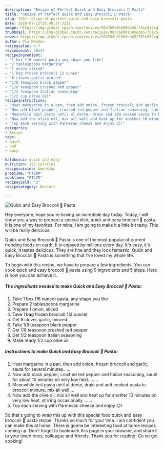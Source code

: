 ```yaml
---
description: "Recipe of Perfect Quick and Easy Broccoli 🥦 Pasta"
title: "Recipe of Perfect Quick and Easy Broccoli 🥦 Pasta"
slug: 3281-recipe-of-perfect-quick-and-easy-broccoli-pasta
date: 2020-07-12T16:49:37.722Z
image: https://img-global.cpcdn.com/recipes/90d768b01589ed45/751x532cq70/quick-and-easy-broccoli-🥦-pasta-recipe-main-photo.jpg
thumbnail: https://img-global.cpcdn.com/recipes/90d768b01589ed45/751x532cq70/quick-and-easy-broccoli-🥦-pasta-recipe-main-photo.jpg
cover: https://img-global.cpcdn.com/recipes/90d768b01589ed45/751x532cq70/quick-and-easy-broccoli-🥦-pasta-recipe-main-photo.jpg
author: Ola Mendez
ratingvalue: 4.7
reviewcount: 40547
recipeingredient:
- "1 box (16 ounce) pasta any shape you like"
- "2 tablespoons margarine"
- "1 onion sliced"
- "1 bag frozen broccoli 12 ounce"
- "6 cloves garlic minced"
- "1/8 teaspoon black pepper"
- "1/8 teaspoon crushed red pepper"
- "1/2 teaspoon Italian seasoning"
- "1/2 cup olive oil"
recipeinstructions:
- "Heat margarine in a pan, then add onion, frozen broccoli and garlic, sauté for several minutes......"
- "Now add black pepper, crushed red pepper and Italian seasoning, sauté for about 10 minutes on very low heat........"
- "Meanwhile boil pasta until al dente, drain and add cooked pasta to broccoli mixture, mix all well...."
- "Now add the olive oil, mix all well and heat up for another 10 minutes on very low heat, stirring occasionally........"
- "Top each serving with Parmesan cheese and enjoy 😉!"
categories:
- Recipe
tags:
- quick
- and
- easy

katakunci: quick and easy 
nutrition: 122 calories
recipecuisine: American
preptime: "PT29M"
cooktime: "PT47M"
recipeyield: "2"
recipecategory: Dessert

---
```



![Quick and Easy Broccoli 🥦 Pasta](https://img-global.cpcdn.com/recipes/90d768b01589ed45/751x532cq70/quick-and-easy-broccoli-🥦-pasta-recipe-main-photo.jpg)

Hey everyone, hope you're having an incredible day today. Today, I will show you a way to prepare a special dish, quick and easy broccoli 🥦 pasta. It is one of my favorites. For mine, I am going to make it a little bit tasty. This will be really delicious.



Quick and Easy Broccoli 🥦 Pasta is one of the most popular of current trending foods on earth. It is enjoyed by millions every day. It's easy, it's quick, it tastes delicious. They are fine and they look fantastic. Quick and Easy Broccoli 🥦 Pasta is something that I've loved my whole life.


To begin with this recipe, we have to prepare a few ingredients. You can cook quick and easy broccoli 🥦 pasta using 9 ingredients and 5 steps. Here is how you can achieve it.

<!--inarticleads1-->

##### The ingredients needed to make Quick and Easy Broccoli 🥦 Pasta:

1. Take 1 box (16 ounce) pasta, any shape you like
1. Prepare 2 tablespoons margarine
1. Prepare 1 onion, sliced
1. Take 1 bag frozen broccoli (12 ounce)
1. Get 6 cloves garlic, minced
1. Take 1/8 teaspoon black pepper
1. Get 1/8 teaspoon crushed red pepper
1. Get 1/2 teaspoon Italian seasoning
1. Make ready 1/2 cup olive oil




<!--inarticleads2-->

##### Instructions to make Quick and Easy Broccoli 🥦 Pasta:

1. Heat margarine in a pan, then add onion, frozen broccoli and garlic, sauté for several minutes......
1. Now add black pepper, crushed red pepper and Italian seasoning, sauté for about 10 minutes on very low heat........
1. Meanwhile boil pasta until al dente, drain and add cooked pasta to broccoli mixture, mix all well....
1. Now add the olive oil, mix all well and heat up for another 10 minutes on very low heat, stirring occasionally........
1. Top each serving with Parmesan cheese and enjoy 😉!




So that's going to wrap this up with this special food quick and easy broccoli 🥦 pasta recipe. Thanks so much for your time. I am confident you can make this at home. There is gonna be interesting food at home recipes coming up. Don't forget to bookmark this page in your browser, and share it to your loved ones, colleague and friends. Thank you for reading. Go on get cooking!
